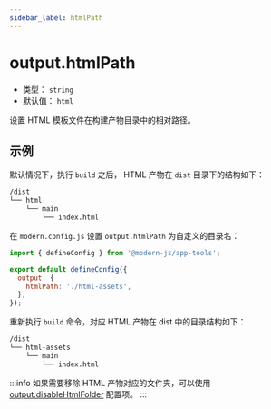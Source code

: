 ```yaml
---
sidebar_label: htmlPath
---
```


# output.htmlPath



- 类型： `string`
- 默认值： `html`

设置 HTML 模板文件在构建产物目录中的相对路径。

## 示例

默认情况下，执行 `build` 之后， HTML 产物在 `dist` 目录下的结构如下：

```bash
/dist
└── html
    └── main
        └── index.html
```

在 `modern.config.js` 设置 `output.htmlPath` 为自定义的目录名：

```js title="modern.config.js"
import { defineConfig } from '@modern-js/app-tools';

export default defineConfig({
  output: {
    htmlPath: './html-assets',
  },
});
```

重新执行 `build` 命令，对应 HTML 产物在 dist 中的目录结构如下：

```bash
/dist
└── html-assets
    └── main
        └── index.html
```

:::info
如果需要移除 HTML 产物对应的文件夹，可以使用 [output.disableHtmlFolder](/docs/apis/app/config/output/disable-html-folder) 配置项。
:::

